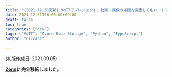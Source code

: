 ```yaml
---
title: "(2021.12.31更新) VoTTでプロジェクト、動画・画像の場所を変更してもロードできるようにする"
date: 2021-12-31T16:00:00+09:00
draft: false
toc: true
categories: ["dev"]
tags: ["VoTT", "Azure Blob Storage", "Python", "TypeScript"]
author: "niccari"

---
```


(初版作成日: 2021.09.05)

**[Zenn](https://zenn.dev/niccari/articles/3a3e1dd033dfc1)に完全移転しました。**

